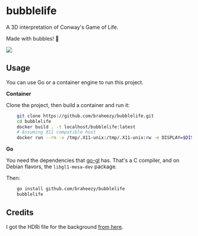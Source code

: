 # bubblelife
A 3D interpretation of Conway's Game of Life.

Made with bubbles! :speech_balloon:

![](https://github.com/user-attachments/assets/aafd42b5-59e9-416c-baa7-662810e6ce0f)

## Usage



You can use Go or a container engine to run this project.

**Container**

Clone the project, then build a container and run it:

```bash
    git clone https://github.com/braheezy/bubblelife.git
    cd bubblelife
    docker build . -t localhost/bubblelife:latest
    # Assuming X11 compatible host
    docker run --rm -v /tmp/.X11-unix:/tmp/.X11-unix:rw -e DISPLAY=$DISPLAY localhost/bubblelife:latest bubblelife
```
**Go**

You need the dependencies that [go-gl](https://github.com/go-gl/gl) has. That's a C compiler, and on Debian flavors, the `libgl1-mesa-dev` package.

Then:

```bash
    go install github.com/braheezy/bubblelife
    bubblelife
```

## Credits
I got the HDRi file for the background [from here](https://www.artstation.com/marketplace/p/6Koj/nebula-hdri).

